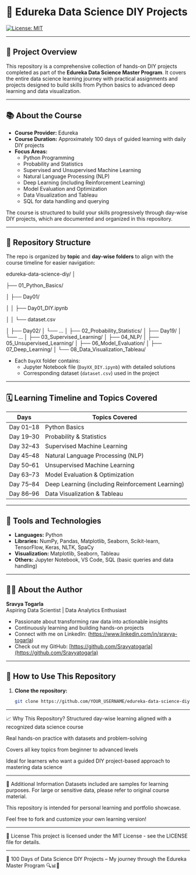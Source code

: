 # 📘 Edureka Data Science DIY Projects

[![License: MIT](https://img.shields.io/badge/License-MIT-yellow.svg)](https://opensource.org/licenses/MIT)

---

## 🚀 Project Overview

This repository is a comprehensive collection of hands-on DIY projects completed as part of the **Edureka Data Science Master Program**. It covers the entire data science learning journey with practical assignments and projects designed to build skills from Python basics to advanced deep learning and data visualization.

---

## 📚 About the Course

- **Course Provider:** Edureka  
- **Course Duration:** Approximately 100 days of guided learning with daily DIY projects  
- **Focus Areas:**  
  - Python Programming  
  - Probability and Statistics  
  - Supervised and Unsupervised Machine Learning  
  - Natural Language Processing (NLP)  
  - Deep Learning (including Reinforcement Learning)  
  - Model Evaluation and Optimization  
  - Data Visualization and Tableau  
  - SQL for data handling and querying  

The course is structured to build your skills progressively through day-wise DIY projects, which are documented and organized in this repository.

---

## 📂 Repository Structure

The repo is organized by **topic** and **day-wise folders** to align with the course timeline for easier navigation:

edureka-data-science-diy/
│

├── 01_Python_Basics/

│ ├── Day01/

│ │ ├── Day01_DIY.ipynb

│ │ └── dataset.csv

│ ├── Day02/
│ └── ...
│
├── 02_Probability_Statistics/
│ ├── Day19/
│ └── ...
│
├── 03_Supervised_Learning/
│
├── 04_NLP/
│
├── 05_Unsupervised_Learning/
│
├── 06_Model_Evaluation/
│
├── 07_Deep_Learning/
│
└── 08_Data_Visualization_Tableau/


- Each `DayXX` folder contains:  
  - Jupyter Notebook file (`DayXX_DIY.ipynb`) with detailed solutions  
  - Corresponding dataset (`dataset.csv`) used in the project

---

## 🗓️ Learning Timeline and Topics Covered

| Days        | Topics Covered                          |
|-------------|---------------------------------------|
| Day 01–18   | Python Basics                         |
| Day 19–30   | Probability & Statistics              |
| Day 32–43   | Supervised Machine Learning           |
| Day 45–48   | Natural Language Processing (NLP)    |
| Day 50–61   | Unsupervised Machine Learning         |
| Day 63–73   | Model Evaluation & Optimization       |
| Day 75–84   | Deep Learning (including Reinforcement Learning) |
| Day 86–96   | Data Visualization & Tableau          |

---

## 🧰 Tools and Technologies

- **Languages:** Python  
- **Libraries:** NumPy, Pandas, Matplotlib, Seaborn, Scikit-learn, TensorFlow, Keras, NLTK, SpaCy  
- **Visualization:** Matplotlib, Seaborn, Tableau  
- **Others:** Jupyter Notebook, VS Code, SQL (basic queries and data handling)  

---

## 👩‍💻 About the Author

**Sravya Togarla**  
Aspiring Data Scientist | Data Analytics Enthusiast  
- Passionate about transforming raw data into actionable insights  
- Continuously learning and building hands-on projects  
- Connect with me on LinkedIn: (https://www.linkedin.com/in/sravya-togarla) 
- Check out my GitHub: [https://github.com/Sravyatogarla](https://github.com/Sravyatogarla)

---

## 📖 How to Use This Repository

1. **Clone the repository:**
   ```bash
   git clone https://github.com/YOUR_USERNAME/edureka-data-science-diy.git

---
📈 Why This Repository?
Structured day-wise learning aligned with a recognized data science course

Real hands-on practice with datasets and problem-solving

Covers all key topics from beginner to advanced levels

Ideal for learners who want a guided DIY project-based approach to mastering data science

---
📢 Additional Information
Datasets included are samples for learning purposes. For large or sensitive data, please refer to original course material.

This repository is intended for personal learning and portfolio showcase.

Feel free to fork and customize your own learning version!

---
📜 License
This project is licensed under the MIT License - see the LICENSE file for details.

---
🚀 100 Days of Data Science DIY Projects – My journey through the Edureka Master Program 🔍📊🤖

